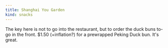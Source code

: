```yaml
---
title: Shanghai You Garden
kind: snacks
---
```

The key here is not to go into the restaurant, but to order the duck buns to-go in the front. $1.50 (+inflation?) for a prewrapped Peking Duck bun. It's great.
